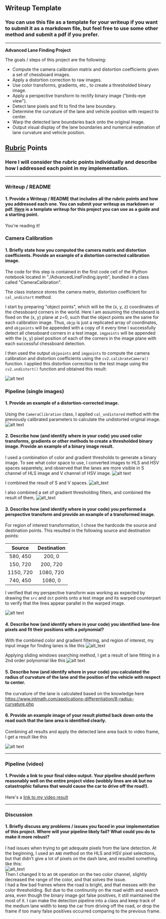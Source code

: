 ## Writeup Template

### You can use this file as a template for your writeup if you want to submit it as a markdown file, but feel free to use some other method and submit a pdf if you prefer.

---

**Advanced Lane Finding Project**

The goals / steps of this project are the following:

* Compute the camera calibration matrix and distortion coefficients given a set of chessboard images.
* Apply a distortion correction to raw images.
* Use color transforms, gradients, etc., to create a thresholded binary image.
* Apply a perspective transform to rectify binary image ("birds-eye view").
* Detect lane pixels and fit to find the lane boundary.
* Determine the curvature of the lane and vehicle position with respect to center.
* Warp the detected lane boundaries back onto the original image.
* Output visual display of the lane boundaries and numerical estimation of lane curvature and vehicle position.

[//]: # (Image References)

[undistoredOG]: ./output_images/undistorted_og.png "Undistorted OG"
[undistortedImage]: ./output_images/undistorted.png "Undistorted"
[roadTransformed]: ./output_images/roi_transform.png "Road Transformed"
[allColorSpaces]: ./output_images/all_color_space.png "All Color Spaces"
[colorSelected]: ./output_images/color_selected.png "Color Selected"
[threshCombined]: ./output_images/thresh_combined.png "Thresh Combined"
[warpedROI]: ./output_images/warped_roi.png "Warped ROI"
[fitPlot]: ./output_images/plot_fitting.png "PFit Plot"
[searchPrev]: ./output_images/search_region.png "Search Previous Frame"
[videoFrame]: ./output_images/sample_video_frame.png "Sample Video Frame"
[errorLane]: ./output_images/error_with_poly_fit.png "Poly Fit Error"

## [Rubric](https://review.udacity.com/#!/rubrics/571/view) Points

### Here I will consider the rubric points individually and describe how I addressed each point in my implementation.  

---

### Writeup / README

#### 1. Provide a Writeup / README that includes all the rubric points and how you addressed each one.  You can submit your writeup as markdown or pdf.  [Here](https://github.com/udacity/CarND-Advanced-Lane-Lines/blob/master/writeup_template.md) is a template writeup for this project you can use as a guide and a starting point.  

You're reading it!

### Camera Calibration

#### 1. Briefly state how you computed the camera matrix and distortion coefficients. Provide an example of a distortion corrected calibration image.

The code for this step is contained in the first code cell of the IPython notebook located in "./AdvancedLineFinding.ipynb", bundled in a class called "CameraCalibration".  

The class instance stores the camera matrix, distortion coefficient for `cal_undistort` method.

I start by preparing "object points", which will be the (x, y, z) coordinates of the chessboard corners in the world. Here I am assuming the chessboard is fixed on the (x, y) plane at z=0, such that the object points are the same for each calibration image.  Thus, `objp` is just a replicated array of coordinates, and `objpoints` will be appended with a copy of it every time I successfully detect all chessboard corners in a test image.  `imgpoints` will be appended with the (x, y) pixel position of each of the corners in the image plane with each successful chessboard detection.  

I then used the output `objpoints` and `imgpoints` to compute the camera calibration and distortion coefficients using the `cv2.calibrateCamera()` function.  I applied this distortion correction to the test image using the `cv2.undistort()` function and obtained this result: 

![alt text][undistortedImage]

### Pipeline (single images)

#### 1. Provide an example of a distortion-corrected image.

Using the `CameraClibration` class, I applied `cal_undistored` method with the previously calibrated parameters to calculate the undistorted original image.
![alt text][undistoredOG]

#### 2. Describe how (and identify where in your code) you used color transforms, gradients or other methods to create a thresholded binary image.  Provide an example of a binary image result.

I used a combination of color and gradient thresholds to generate a binary image. To see what color space to use, I converted images to HLS and HSV spaces separetely, and observed that the lanes are more visible in S channel of HLS image and V channel of HSV image.
![alt text][allColorSpaces]

I combined the result of S and V spaces.
![alt_text][colorSelected]

I also combined a set of gradient thresholding filters, and combined the result of them,
![alt_text][threshCombined]

#### 3. Describe how (and identify where in your code) you performed a perspective transform and provide an example of a transformed image.

For region of interest transformation, I chose the hardcode the source and destination points.
This resulted in the following source and destination points:

| Source        | Destination   | 
|:-------------:|:-------------:| 
| 580, 450      | 200, 0        | 
| 150, 720      | 200, 720      |
| 1150, 720     | 1080, 720      |
| 740, 450      | 1080, 0        |

I verified that my perspective transform was working as expected by drawing the `src` and `dst` points onto a test image and its warped counterpart to verify that the lines appear parallel in the warped image.

![alt text][roadTransformed]

#### 4. Describe how (and identify where in your code) you identified lane-line pixels and fit their positions with a polynomial?

With the combined color and gradient filtering, and region of interest, my input image for finding lanes is like this
![alt_text][warpedROI]

Applying sliding windows searching method, I get a result of lane fitting in a 2nd order polynomial like this
![alt text][fitPlot]

#### 5. Describe how (and identify where in your code) you calculated the radius of curvature of the lane and the position of the vehicle with respect to center.

the curvature of the lane is calculated based on the knowledge here https://www.intmath.com/applications-differentiation/8-radius-curvature.php

#### 6. Provide an example image of your result plotted back down onto the road such that the lane area is identified clearly.

Combining all results and apply the detected lane area back to video frame, I get a result like this

![alt text][videoFrame]

---

### Pipeline (video)

#### 1. Provide a link to your final video output.  Your pipeline should perform reasonably well on the entire project video (wobbly lines are ok but no catastrophic failures that would cause the car to drive off the road!).

Here's a [link to my video result](./process_pipline_output.mp4)

---

### Discussion

#### 1. Briefly discuss any problems / issues you faced in your implementation of this project.  Where will your pipeline likely fail?  What could you do to make it more robust?

I had issues when trying to get adequate pixels from the lane detection. At the beginning, I used an `AND` method on the HLS and HSV pixel selections, but that didn't give a lot of pixels on the dash lane, and resulted something like this:  
![alt_text][errorLane]  
Then I changed it to an `OR` operation on the two color channel, slightly decreased the range of the color, and that solves the issue.  
I had a few bad frames where the road is bright, and that messes with the color thresholding. But due to the continunity on the road width and search area, even though the binary image got false positives, it still maintained the most of it. I can make the detection pipeline into a class and keep track of the medium lane width to keep the car from driving off the road, or drop the frame if too many false positives occurred comparing to the previous frame.
